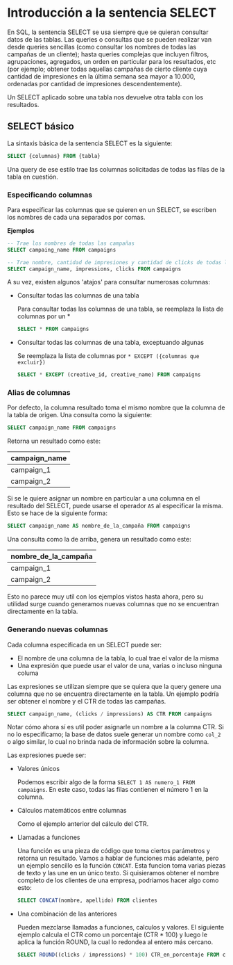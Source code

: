 # Introducción a la sentencia SELECT

En SQL, la sentencia SELECT se usa siempre que se quieran consultar datos de las tablas. Las queries o consultas que se pueden realizar van desde queries sencillas (como consultar los nombres de todas las campañas de un cliente); hasta queries complejas que incluyen filtros, agrupaciones, agregados, un orden en particular para los resultados, etc (por ejemplo; obtener todas aquellas campañas de cierto cliente cuya cantidad de impresiones en la última semana sea mayor a 10.000, ordenadas por cantidad de impresiones descendentemente).

Un SELECT aplicado sobre una tabla nos devuelve otra tabla con los resultados.

## SELECT básico

La sintaxis básica de la sentencia SELECT es la siguiente:

``` sql
SELECT {columnas} FROM {tabla}
```

Una query de ese estilo trae las columnas solicitadas de todas las filas de la tabla en cuestión.


### Especificando columnas

Para especificar las columnas que se quieren en un SELECT, se escriben los nombres de cada una separados por comas.

**Ejemplos**

``` sql
-- Trae los nombres de todas las campañas
SELECT campaing_name FROM campaigns

-- Trae nombre, cantidad de impresiones y cantidad de clicks de todas las campañas
SELECT campaign_name, impressions, clicks FROM campaigns
```

A su vez, existen algunos 'atajos' para consultar numerosas columnas:

* Consultar todas las columnas de una tabla
    
    Para consultar todas las columnas de una tabla, se reemplaza la lista de columnas por un *

    ``` sql
    SELECT * FROM campaigns
    ```

* Consultar todas las columnas de una tabla, exceptuando algunas
    
    Se reemplaza la lista de columnas por `* EXCEPT ({columnas que excluir})`

    ``` sql
    SELECT * EXCEPT (creative_id, creative_name) FROM campaigns
    ```

### Alias de columnas

Por defecto, la columna resultado toma el mismo nombre que la columna de la tabla de origen. Una consulta como la siguiente:

``` sql
SELECT campaign_name FROM campaigns
```

Retorna un resultado como este:

| campaign_name |
|---------------|
| campaign_1    |
| campaign_2    |

Si se le quiere asignar un nombre en particular a una columna en el resultado del SELECT, puede usarse el operador `AS` al especificar la misma. Esto se hace de la siguiente forma:

``` sql
SELECT campaign_name AS nombre_de_la_campaña FROM campaigns
```

Una consulta como la de arriba, genera un resultado como este:

| nombre_de_la_campaña |
|----------------------|
| campaign_1           |
| campaign_2           |

Esto no parece muy util con los ejemplos vistos hasta ahora, pero su utilidad surge cuando generamos nuevas columnas que no se encuentran directamente en la tabla.

### Generando nuevas columnas

Cada columna especificada en un SELECT puede ser:

* El nombre de una columna de la tabla, lo cual trae el valor de la misma
* Una expresión que puede usar el valor de una, varias o incluso ninguna columa

Las expresiones se utilizan siempre que se quiera que la query genere una columna que no se encuentra directamente en la tabla. Un ejemplo podría ser obtener el nombre y el CTR de todas las campañas.

``` sql
SELECT campaign_name, (clicks / impressions) AS CTR FROM campaigns
```

Notar cómo ahora sí es util poder asignarle un nombre a la columna CTR. Si no lo especificamo; la base de datos suele generar un nombre como `col_2` o algo similar, lo cual no brinda nada de información sobre la columna.

Las expresiones puede ser:

* Valores únicos

    Podemos escribir algo de la forma `SELECT 1 AS numero_1 FROM campaigns`. En este caso, todas las filas contienen el número 1 en la columna.

* Cálculos matemáticos entre columnas

    Como el ejemplo anterior del cálculo del CTR.

* Llamadas a funciones

    Una función es una pieza de código que toma ciertos parámetros y retorna un resultado. Vamos a hablar de funciones más adelante, pero un ejemplo sencillo es la función `CONCAT`. Esta funcion toma varias piezas de texto y las une en un único texto. Si quisieramos obtener el nombre completo de los clientes de una empresa, podriamos hacer algo como esto:


    ``` sql
    SELECT CONCAT(nombre, apellido) FROM clientes
    ```

* Una combinación de las anteriores

    Pueden mezclarse llamadas a funciones, calculos y valores. El siguiente ejemplo calcula el CTR como un porcentaje (CTR * 100) y luego le aplica la función ROUND, la cual lo redondea al entero más cercano.

    ``` sql
    SELECT ROUND((clicks / impressions) * 100) CTR_en_porcentaje FROM campaigns
    ```
